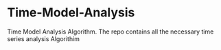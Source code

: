 # Time-Model-Analysis
Time Model Analysis Algorithm. The repo contains all the necessary time series analysis Algorithim
